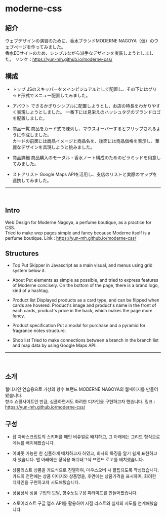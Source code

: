 # moderne-css
## 紹介
ウェブデザインの演習のために、香水ブランドMODERNE NAGOYA（仮）のウェブページを作ってみました。<br>
香水ECサイトのため、シンプルながら派手なデザインを実装しようとしました。
リンク：https://yun-mh.github.io/moderne-css/

## 構成
- トップ
JSのスキッパーをメインビジュアルとして配置し、その下にはグリッド形式でメニュー配置してみました。

- アバウト
できるかぎりシンプルに配置しようとし、お店の特長をわかりやすく表現しようとしました。
一番下には見栄えのハッシュタグのブランドロゴを配置しました。

- 商品一覧
商品をカード式で陳列し、マウスオーバーするとフリップされるように作成しました。<br>
カードの前面には商品イメージと商品名を、後面には商品価格を表示し、華麗なデザインを具現しようと挑みました。

- 商品詳細
商品購入のモーダル・香水ノート構成のためのピラミッドを用意してみました。

- ストアリスト
Google Maps APIを活用し、支店のリストと実際のマップを連携してみました。

<hr>
<br>

## Intro
Web Design for Moderne Nagoya, a perfume boutique, as a practice for CSS.<br>
Tried to make wep pages simple and fancy because Moderne itself is a perfume boutique.
Link : https://yun-mh.github.io/moderne-css/

## Structures
- Top
Put Skipper in Javascript as a main visual, and menus using grid system below it.

- About
Put elements as simple as possible, and tried to express features of Moderne concisely.
On the bottom of the page, there is a brand logo, kind of a hashtag.

- Product list
Displayed products as a card type, and can be flipped when cards are hovered.
Product's image and product's name in the front of each cards, product's price in the back, which makes the page more fancy.

- Product specification
Put a modal for purchase and a pyramid for fragrance notes structure. 

- Shop list
Tried to make connections between a branch in the branch list and map data by using Google Maps API.

<hr>
<br>

## 소개
웹디자인 연습용으로 가상의 향수 브랜드 MODERNE NAGOYA의 웹페이지를 만들어봤습니다.<br>
향수 쇼핑사이트인 만큼, 심플하면서도 화려한 디자인을 구현하고자 했습니다.
링크 : https://yun-mh.github.io/moderne-css/

## 구성
- 탑
자바스크립트의 스키퍼를 메인 비쥬얼로 배치하고, 그 아래에는 그리드 형식으로 메뉴를 배치해봤습니다.

- 어바웃
가능한 한 심플하게 배치하고자 하였고, 회사의 특징을 알기 쉽게 표현하고자 했습니다.
맨 아래에는 장식용 해쉬태그식 브랜드 로고를 배치했습니다.

- 상품리스트
상품을 카드식으로 진열하여, 마우스오버 시 플립되도록 작성했습니다.
카드의 전면에는 상품 이미지와 상품명을, 후면에는 상품가격을 표시하여, 화려한 디자인을 구현하고자 시도해봤습니다.

- 상품상세
상품 구입의 모달, 향수노트구성 피라미드를 만들어봤습니다.

- 스토어리스트
구글 맵스 API를 활용하여 지점 리스트와 실제의 지도를 연계해봤습니다.
